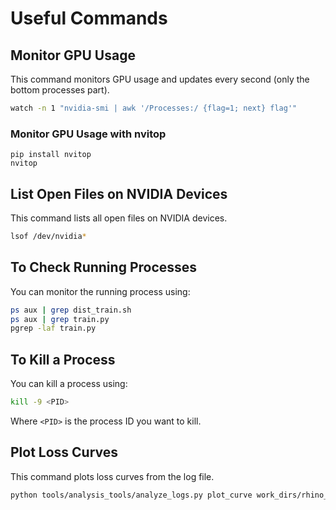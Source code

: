 # Useful Commands

## Monitor GPU Usage
This command monitors GPU usage and updates every second (only the bottom processes part).
```sh
watch -n 1 "nvidia-smi | awk '/Processes:/ {flag=1; next} flag'"
```

### Monitor GPU Usage with nvitop
```
pip install nvitop
nvitop
```


## List Open Files on NVIDIA Devices
This command lists all open files on NVIDIA devices.
```sh
lsof /dev/nvidia*
```


## To Check Running Processes
You can monitor the running process using:
```sh
ps aux | grep dist_train.sh
ps aux | grep train.py
pgrep -laf train.py
```

## To Kill a Process
You can kill a process using:
```sh
kill -9 <PID>
```
Where `<PID>` is the process ID you want to kill.


## Plot Loss Curves
This command plots loss curves from the log file.
```sh
python tools/analysis_tools/analyze_logs.py plot_curve work_dirs/rhino_phc_haus-4scale_r50_2xb2-36e_combined/20250219_183536/vis_data/20250219_183536.json  --keys loss_cls loss_bbox loss_iou --legend Classification_Loss Bounding_Box_Loss IOU_Loss --title Loss_Curves --out combined_loss_plot.png
```